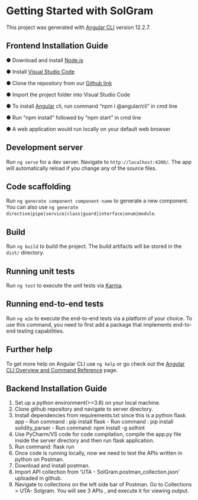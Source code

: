 # Getting Started with SolGram

This project was generated with [Angular CLI](https://github.com/angular/angular-cli) version 12.2.7.

## Frontend Installation Guide

● Download and install [Node.js](https://nodejs.org/en/download/)

● Install [Visual Studio Code](https://code.visualstudio.com/download)

● Clone the repository from our [Github link](https://github.com/rohit-padwal/solGram)

● Import the project folder into Visual Studio Code

● To install [Angular](https://angular.io/guide/setup-local) cli, run command “npm i @angular/cli” in cmd line

● Run “npm install” followed by “npm start” in cmd line

● A web application would run locally on your default web browser

## Development server

Run `ng serve` for a dev server. Navigate to `http://localhost:4200/`. The app will automatically reload if you change any of the source files.

## Code scaffolding

Run `ng generate component component-name` to generate a new component. You can also use `ng generate directive|pipe|service|class|guard|interface|enum|module`.

## Build

Run `ng build` to build the project. The build artifacts will be stored in the `dist/` directory.

## Running unit tests

Run `ng test` to execute the unit tests via [Karma](https://karma-runner.github.io).

## Running end-to-end tests

Run `ng e2e` to execute the end-to-end tests via a platform of your choice. To use this command, you need to first add a package that implements end-to-end testing capabilities.

## Further help

To get more help on Angular CLI use `ng help` or go check out the [Angular CLI Overview and Command Reference](https://angular.io/cli) page.

## Backend Installation Guide
  1. Set up a python environment(>=3.8) on your local machine.
  2. Clone github repository and navigate to server directory.
  3. Install dependencies from requirements.txt since this is a python flask app
    - Run command : pip install flask
    - Run command : pip install solidity_parser
    - Run command: npm install -g solhint
  4. Use PyCharm/VS code for code compilation, compile the app.py file inside the server directory and then run flask application.
  5. Run command: flask run
  6. Once code is running locally, now we need to test the APIs written in python on Postman.
  7. Download and install postman.
  8. Import API collection from ‘UTA - SolGram.postman_collection.json’ uploaded in github.
  9. Navigate to collections on the left side bar of Postman. Go to Collections > UTA- Solgram. You will see 3 APIs , and execute it for viewing output.
